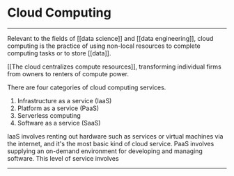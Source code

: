 # Cloud Computing
---
Relevant to the fields of [[data science]] and [[data engineering]], cloud computing is the practice of using non-local resources to complete computing tasks or to store [[data]]. 

[[The cloud centralizes compute resources]], transforming individual firms from owners to renters of compute power. 

There are four categories of cloud computing services.

1. Infrastructure as a service (IaaS)
2. Platform as a service (PaaS)
3. Serverless computing
4. Software as a service (SaaS)

IaaS involves renting out hardware such as services or virtual machines via the internet, and it's the most basic kind of cloud service. PaaS involves supplying an on-demand environment for developing and managing software. This level of service involves

---
[1]: https://azure.microsoft.com/en-us/overview/what-is-cloud-computing/#cloud-computing-models